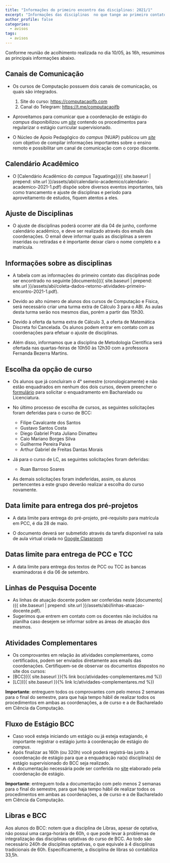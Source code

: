 ```yaml
---
title: "Informações do primeiro encontro das disciplinas: 2021/1" 
excerpt: "Informações das disciplinas  no que tange ao primeiro contato com as turmas."
author_profile: false
categories:
  - avisos
tags:
  - avisos
---
```


Conforme reunião de acolhimento realizada no dia 10/05, às 16h, resumimos as principais informações abaixo.

## Canais de Comunicação

- Os cursos de Computação possuem dois canais de comunicação, os quais são integrados.
  1. Site do curso: https://computacaoifb.com
  2. Canal do Telegram: https://t.me/computacaoifb

- Aproveitamos para comunicar que a coordenação de estágio do *campus* disponibilizou um [*site*](http://estagioifbtaguatinga.com.br) contendo os procedimentos para regularizar o estágio curricular supervisionado. 

- O Núcleo de Apoio Pedagógico do *campus* (NUAP) publicou um [*site*](https://sites.google.com/etfbsb.edu.br/ifb-campustaguatinga/) com objetivo de compilar informações importantes sobre o ensino remoto e possibilitar um canal de comunicação com o corpo discente.

## Calendário Acadêmico

- O [Calendário Acadêmico do *campus* Taguatinga]({{ site.baseurl | prepend: site.url }}/assets/abi/calendario-academico/calendario-academico-2021-1.pdf)
dispõe sobre diversos eventos importantes, tais como trancamento e ajuste de disciplinas e período para aproveitamento de estudos, fiquem atentos a eles.

## Ajuste de Disciplinas

- O ajuste de disciplinas poderá ocorrer até dia 04 de junho, conforme calendário acadêmico, e deve ser realizado através dos emails das coordenações. O email deve informar quais as disciplinas a serem inseridas ou retiradas e é importante deixar claro o nome completo e a matrícula.

## Informações sobre as disciplinas

- A tabela com as informações do primeiro contato das disciplinas pode ser encontrado no seguinte [documento]({{ site.baseurl | prepend: site.url }}/assets/abi/coleta-dados-retorno-atividades-primeiro-encontro-2021-1.pdf).

- Devido ao alto número de alunos dos cursos de Computação e Física, será necessário criar uma turma extra de Cálculo 3 para o ABI. As aulas desta turma serão nos mesmos dias, porém a partir das 15h30.

- Devido à oferta da turma extra de Cálculo 3, a oferta de Matemática Discreta foi Cancelada. Os alunos podem entrar em contato com as coordenações para efetuar o ajuste de disciplinas.

- Além disso, informamos que a disciplina de Metodologia Científica será ofertada nas quartas-feiras de 10h50 às 12h30 com a professora Fernanda Bezerra Martins.

## Escolha da opção de curso

- Os alunos que já concluíram o 4° semestre (cronologicamente) e não estão enquadrados em nenhum dos dois cursos, devem preencher o [formulário](https://docs.google.com/forms/d/1j4M5cS3rpByBMH-MP7kpctrTdspb4jQWiovQMYCP6Xk/edit) para solicitar o enquadramento em Bacharelado ou Licenciatura. 

- No último processo de escolha de cursos, as seguintes solicitações foram deferidas para o curso de BCC:
  - Filipe Cavalcante dos Santos
  - Gustavo Santos Costa
  - Diego Gabriel Prata Juliano Dimatteu
  - Caio Mariano Borges Silva
  - Guilherme Pereira Paiva
  - Arthur Gabriel de Freitas Dantas Morais

- Já para o curso de LC, as seguintes solicitações foram deferidas:
  - Ruan Barroso Soares

- As demais solicitações foram indeferidas, assim, os alunos pertencentes a este grupo deverão realizar a escolha do curso novamente.

## Data limite para entrega dos pré-projetos

- A data limite para entrega do pré-projeto, pré-requisito para matrícula em PCC, é dia 28 de maio.

- O documento deverá ser submetido através da tarefa disponível na sala de aula virtual criada no [Google Classroom](https://classroom.google.com/c/MzM4MzU3NTMyMDkx?cjc=opjh2wo)

## Datas limite para entrega de PCC e TCC

- A data limite para entrega dos textos de PCC ou TCC às bancas examinadoras é dia 06 de setembro.

## Linhas de Pesquisa Docente

- As linhas de atuação docente podem ser conferidas neste [documento]({{ site.baseurl | prepend: site.url }}/assets/abi/linhas-atuacao-docente.pdf).
- Sugerimos que entrem em contato com os docentes não incluídos na planilha caso desejem se informar sobre as áreas de atuação dos mesmos.

## Atividades Complementares

- Os comprovantes em relação às atividades complementares, como certificados, podem ser enviados diretamente aos emails das coordenações. Certifiquem-se de observar os documentos dispostos no site dos cursos: 
- [BCC]({{ site.baseurl }}{% link bcc/atividades-complementares.md %}) 
- [LC]({{ site.baseurl }}{% link lc/atividades-complementares.md %})

**Importante**: entreguem todos os comprovantes com pelo menos 2 semanas para o final do semestre, para que haja tempo hábil de realizar todos os procedimentos em ambas as coordenações, a de curso e a de Bacharelado em Ciência da Computação.

## Fluxo de Estágio BCC

- Caso você esteja iniciando um estágio ou já esteja estagiando, é importante registrar o estágio junto à coordenação de estágio do *campus*.
- Após finalizar as 160h (ou 320h) você poderá registrá-las junto à coordenação de estágio para que a enquadração na(s) disciplina(s) de estágio supervisionado do BCC seja realizado.
- A documentação necessária pode ser conferida no [site](http://estagioifbtaguatinga.com.br) elaborado pela coordenação de estágio.

**Importante**: entreguem toda a documentação com pelo menos 2 semanas para o final do semestre, para que haja tempo hábil de realizar todos os procedimentos em ambas as coordenações, a de curso e a de Bacharelado em Ciência da Computação.


## Libras e BCC

Aos alunos do BCC: notem que a disciplina de Libras, apesar de optativa, não possui uma carga-horária de 60h, o que pode levar à problemas de integralização das disciplinas optativas do curso de BCC. Ao todo são necessário 240h de disciplinas optativas, o que equivale à 4 disciplinas tradicionais de 60h. Especificamente, a disciplina de libras só contabiliza 33,5h.